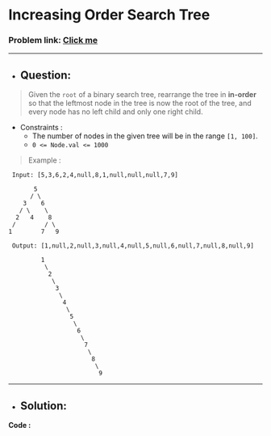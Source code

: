 # Increasing Order Search Tree
### Problem link: [Click me](https://leetcode.com/problems/increasing-order-search-tree/)
---

- ## Question: 
>Given the `root` of a binary search tree, rearrange the tree in **in-order** so that the leftmost node in the tree is now the root of the tree, and 
 every node has no left child and only one right child.
 - Constraints :
   - The number of nodes in the given tree will be in the range `[1, 100]`.
   - `0 <= Node.val <= 1000`
   
  > Example :
 
     Input: [5,3,6,2,4,null,8,1,null,null,null,7,9]
     
           5                               
          / \                               
        3    6                               
       / \    \                         
      2   4    8                                
     /        / \                                
    1        7   9                                
     
     Output: [1,null,2,null,3,null,4,null,5,null,6,null,7,null,8,null,9]
     
             1
              \
               2
                \
                 3
                  \
                   4
                    \
                     5
                      \
                       6
                        \
                         7
                          \
                           8
                            \
                             9  
                             
---

- ## Solution:
**Code :**
